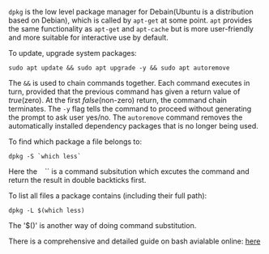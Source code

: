 `dpkg` is the low level package manager for Debain(Ubuntu is a distribution based on Debian), which is called by `apt-get` at some point. `apt` provides the same functionality as `apt-get` and `apt-cache` but is more user-friendly and more suitable for interactive use by default.

To update, upgrade system packages:
```{bash}
sudo apt update && sudo apt upgrade -y && sudo apt autoremove
```
The `&&` is used to chain commands together. Each command executes in turn, provided that the previous command has given a return value of *true*(zero). At the first *false*(non-zero) return, the command chain terminates. The `-y` flag tells the command to proceed without generating the prompt to ask user yes/no. The `autoremove` command removes the automatically installed dependency packages that is no longer being used.

To find which package a file belongs to:

```{bash}
dpkg -S `which less`
```

Here the `` `` `` is a command subsitution which excutes the command and return the result in double backticks first.

To list all files a package contains (including their full path):

```{bash}
dpkg -L $(which less)
```

The '$()' is another way of doing command substitution.

There is a comprehensive and detailed guide on bash avialable online: [here](https://tldp.org/LDP/abs/abs-guide.pdf)

